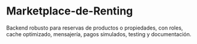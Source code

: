 # Marketplace-de-Renting
Backend robusto para reservas de productos o propiedades, con roles, cache optimizado, mensajería, pagos simulados, testing y documentación.
